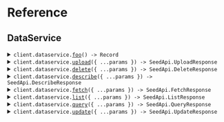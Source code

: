 # Reference

## DataService

<details><summary><code>client.dataservice.<a href="/src/api/resources/dataservice/client/Client.ts">foo</a>() -> Record<string, unknown></code></summary>
<dl>
<dd>

#### 🔌 Usage

<dl>
<dd>

<dl>
<dd>

```typescript
await client.dataservice.foo();
```

</dd>
</dl>
</dd>
</dl>

#### ⚙️ Parameters

<dl>
<dd>

<dl>
<dd>

**requestOptions:** `Dataservice.RequestOptions`

</dd>
</dl>
</dd>
</dl>

</dd>
</dl>
</details>

<details><summary><code>client.dataservice.<a href="/src/api/resources/dataservice/client/Client.ts">upload</a>({ ...params }) -> SeedApi.UploadResponse</code></summary>
<dl>
<dd>

#### 🔌 Usage

<dl>
<dd>

<dl>
<dd>

```typescript
await client.dataservice.upload({
    columns: [
        {
            id: "id",
            values: [1.1],
        },
    ],
});
```

</dd>
</dl>
</dd>
</dl>

#### ⚙️ Parameters

<dl>
<dd>

<dl>
<dd>

**request:** `SeedApi.UploadRequest`

</dd>
</dl>

<dl>
<dd>

**requestOptions:** `Dataservice.RequestOptions`

</dd>
</dl>
</dd>
</dl>

</dd>
</dl>
</details>

<details><summary><code>client.dataservice.<a href="/src/api/resources/dataservice/client/Client.ts">delete</a>({ ...params }) -> SeedApi.DeleteResponse</code></summary>
<dl>
<dd>

#### 🔌 Usage

<dl>
<dd>

<dl>
<dd>

```typescript
await client.dataservice.delete();
```

</dd>
</dl>
</dd>
</dl>

#### ⚙️ Parameters

<dl>
<dd>

<dl>
<dd>

**request:** `SeedApi.DeleteRequest`

</dd>
</dl>

<dl>
<dd>

**requestOptions:** `Dataservice.RequestOptions`

</dd>
</dl>
</dd>
</dl>

</dd>
</dl>
</details>

<details><summary><code>client.dataservice.<a href="/src/api/resources/dataservice/client/Client.ts">describe</a>({ ...params }) -> SeedApi.DescribeResponse</code></summary>
<dl>
<dd>

#### 🔌 Usage

<dl>
<dd>

<dl>
<dd>

```typescript
await client.dataservice.describe();
```

</dd>
</dl>
</dd>
</dl>

#### ⚙️ Parameters

<dl>
<dd>

<dl>
<dd>

**request:** `SeedApi.DescribeRequest`

</dd>
</dl>

<dl>
<dd>

**requestOptions:** `Dataservice.RequestOptions`

</dd>
</dl>
</dd>
</dl>

</dd>
</dl>
</details>

<details><summary><code>client.dataservice.<a href="/src/api/resources/dataservice/client/Client.ts">fetch</a>({ ...params }) -> SeedApi.FetchResponse</code></summary>
<dl>
<dd>

#### 🔌 Usage

<dl>
<dd>

<dl>
<dd>

```typescript
await client.dataservice.fetch();
```

</dd>
</dl>
</dd>
</dl>

#### ⚙️ Parameters

<dl>
<dd>

<dl>
<dd>

**request:** `SeedApi.FetchRequest`

</dd>
</dl>

<dl>
<dd>

**requestOptions:** `Dataservice.RequestOptions`

</dd>
</dl>
</dd>
</dl>

</dd>
</dl>
</details>

<details><summary><code>client.dataservice.<a href="/src/api/resources/dataservice/client/Client.ts">list</a>({ ...params }) -> SeedApi.ListResponse</code></summary>
<dl>
<dd>

#### 🔌 Usage

<dl>
<dd>

<dl>
<dd>

```typescript
await client.dataservice.list();
```

</dd>
</dl>
</dd>
</dl>

#### ⚙️ Parameters

<dl>
<dd>

<dl>
<dd>

**request:** `SeedApi.ListRequest`

</dd>
</dl>

<dl>
<dd>

**requestOptions:** `Dataservice.RequestOptions`

</dd>
</dl>
</dd>
</dl>

</dd>
</dl>
</details>

<details><summary><code>client.dataservice.<a href="/src/api/resources/dataservice/client/Client.ts">query</a>({ ...params }) -> SeedApi.QueryResponse</code></summary>
<dl>
<dd>

#### 🔌 Usage

<dl>
<dd>

<dl>
<dd>

```typescript
await client.dataservice.query({
    topK: 1,
});
```

</dd>
</dl>
</dd>
</dl>

#### ⚙️ Parameters

<dl>
<dd>

<dl>
<dd>

**request:** `SeedApi.QueryRequest`

</dd>
</dl>

<dl>
<dd>

**requestOptions:** `Dataservice.RequestOptions`

</dd>
</dl>
</dd>
</dl>

</dd>
</dl>
</details>

<details><summary><code>client.dataservice.<a href="/src/api/resources/dataservice/client/Client.ts">update</a>({ ...params }) -> SeedApi.UpdateResponse</code></summary>
<dl>
<dd>

#### 🔌 Usage

<dl>
<dd>

<dl>
<dd>

```typescript
await client.dataservice.update({
    id: "id",
});
```

</dd>
</dl>
</dd>
</dl>

#### ⚙️ Parameters

<dl>
<dd>

<dl>
<dd>

**request:** `SeedApi.UpdateRequest`

</dd>
</dl>

<dl>
<dd>

**requestOptions:** `Dataservice.RequestOptions`

</dd>
</dl>
</dd>
</dl>

</dd>
</dl>
</details>
